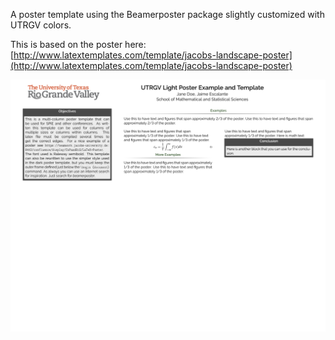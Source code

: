 A poster template using the Beamerposter package slightly customized with UTRGV colors.

This is based on the poster here: [http://www.latextemplates.com/template/jacobs-landscape-poster](http://www.latextemplates.com/template/jacobs-landscape-poster)

![Preview of PDF of Poster](./poster_preview.png)
